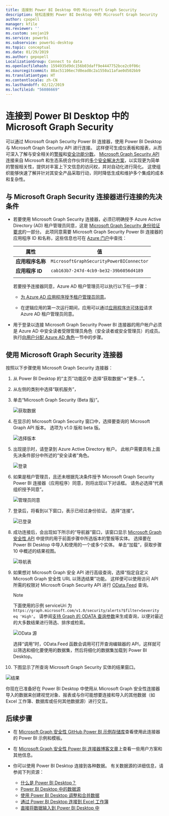 ```yaml
---
title: 连接到 Power BI Desktop 中的 Microsoft Graph Security
description: 轻松连接到 Power BI Desktop 中的 Microsoft Graph Security
author: cpopell
manager: kfile
ms.reviewer: ''
ms.custom: seojan19
ms.service: powerbi
ms.subservice: powerbi-desktop
ms.topic: conceptual
ms.date: 01/29/2019
ms.author: gepopell
LocalizationGroup: Connect to data
ms.openlocfilehash: 1594935d9dc156b03daff9e4447752bce2c0f06c
ms.sourcegitcommit: 88ac51106ec7d0ead8c2a1550a11afae0d502bb9
ms.translationtype: HT
ms.contentlocale: zh-CN
ms.lasthandoff: 02/12/2019
ms.locfileid: "56086669"
---
```

# <a name="connect-to-microsoft-graph-security-in-power-bi-desktop"></a>连接到 Power BI Desktop 中的 Microsoft Graph Security

可以通过 Microsoft Graph Security Power BI 连接器，使用 Power BI Desktop 与 Microsoft Graph Security API 进行连接。 这样便可生成仪表板和报表，从而可深入了解与安全相关的[警报](https://docs.microsoft.com/graph/api/resources/alert?view=graph-rest-1.0)和[安全功能分数](https://docs.microsoft.com/graph/api/resources/securescores?view=graph-rest-beta)。 [Microsoft Graph Security API](https://aka.ms/graphsecuritydocs) 连接来自 Microsoft 和生态系统合作伙伴的[多个安全解决方案](https://aka.ms/graphsecurityalerts)，以实现更为简单的警报相关性，提供对丰富上下文信息的访问权，并对自动化进行简化。 这使组织能够快速了解并针对其安全产品采取行动，同时降低生成和维护多个集成的成本和复杂性。

## <a name="prerequisites-to-connect-with-the-microsoft-graph-security-connector"></a>与 Microsoft Graph Security 连接器进行连接的先决条件

* 若要使用 Microsoft Graph Security 连接器，必须已明确授予 Azure Active Directory (AD) 租户管理员同意，这是 [Microsoft Graph Security 身份验证要求](https://aka.ms/graphsecurityauth)的一部分。 此项同意需要 Microsoft Graph Security Power BI 连接器的应用程序 ID 和名称，这些信息也可在 [Azure 门户](https://portal.azure.com)中查找：

   | 属性 | 值 |
   |----------|-------|
   | **应用程序名称** | `MicrosoftGraphSecurityPowerBIConnector` |
   | **应用程序 ID** | `cab163b7-247d-4cb9-be32-39b6056d4189` |
   |||

   若要授予连接器同意，Azure AD 租户管理员可以执行以下任一步骤：

   * [为 Azure AD 应用程序授予租户管理员同意](https://docs.microsoft.com/azure/active-directory/develop/v2-permissions-and-consent)。

   * 在逻辑应用的第一次运行期间，应用可以通过[应用程序许可体验](https://docs.microsoft.com/azure/active-directory/develop/application-consent-experience)请求 Azure AD 租户管理员同意。
   
* 用于登录以连接 Microsoft Graph Security Power BI 连接器的用户帐户必须是 Azure AD 中安全读者受限管理员角色（安全读者或安全管理员）的成员。 执行[向用户分配 Azure AD 角色](https://docs.microsoft.com/graph/security-authorization#assign-azure-ad-roles-to-users)一节中的步骤。 

## <a name="using-the-microsoft-graph-security-connector"></a>使用 Microsoft Graph Security 连接器

按照以下步骤使用 Microsoft Graph Security 连接器：

1. 从 Power BI Desktop 的“主页”功能区中 选择“获取数据”->“更多...”。
2. 从左侧的类别中选择“联机服务”，
3. 单击“Microsoft Graph Security (Beta 版)”。

    ![获取数据](media/desktop-connect-graph-security/GetData.PNG)
    
4. 在显示的 Microsoft Graph Security 窗口中，选择要查询的 Microsoft Graph API 版本。 选项为 v1.0 版和 beta 版。

    ![选择版本](media/desktop-connect-graph-security/selectVersion.PNG)
    
5. 出现提示时，请登录到 Azure Active Directory 帐户。 此帐户需要具有上面先决条件部分中所述的“安全读者”角色。

    ![登录](media/desktop-connect-graph-security/SignIn.PNG)
    
6. 如果是租户管理员，且还未根据先决条件授予 Microsoft Graph Security Power BI 连接器（应用程序）同意，则将出现以下对话框。 请务必选择“代表组织授予同意”。

    ![管理员同意](media/desktop-connect-graph-security/AdminConsent.PNG)
    
7. 登录后，将看到以下窗口，表示已经过身份验证。 选择“连接”。

    ![已登录](media/desktop-connect-graph-security/SignedIn.PNG)
    
8. 成功连接后，会出现如下所示的“导航器”窗口，该窗口显示 [Microsoft Graph 安全性 API](https://aka.ms/graphsecuritydocs) 中提供的用于前面步骤中所选版本的警报等实体。 选择要在 Power BI Desktop 中导入和使用的一个或多个实体。 单击“加载”，获取步骤 10 中概述的结果视图。

   ![导航表](media/desktop-connect-graph-security/NavTable.PNG)
    
9. 如果想对 Microsoft Graph 安全 API 进行高级查询，选择“指定自定义 Microsoft Graph 安全性 URL 以筛选结果”功能。 这样便可以使用访问 API 所需的权限对 Microsoft Graph Security API 进行 [OData.Feed](https://docs.microsoft.com/power-bi/desktop-connect-odata) 查询。

   > [!NOTE]
   > 下面使用的示例 serviceUri 为 `https://graph.microsoft.com/v1.0/security/alerts?$filter=Severity eq 'High'`。 请参阅[支持 Graph 的 ODATA 查询参数](https://docs.microsoft.com/graph/query-parameters)来生成查询，以便对最近的大多数结果进行筛选、排序或检索。

   ![OData 源](media/desktop-connect-graph-security/ODataFeed.PNG)
    
   选择“调用”时，OData.Feed 函数会调用可打开查询编辑器的 API，这样就可以筛选和细化要使用的数据集，然后将细化的数据集加载到 Power BI Desktop。

10. 下图显示了所查询 Microsoft Graph Security 实体的结果窗口。

   ![结果](media/desktop-connect-graph-security/Result.PNG)
    

你现在已准备好在 Power BI Desktop 中使用从 Microsoft Graph 安全性连接器导入的数据来创建视觉对象、报表或与你可能想要连接和导入的其他数据（如 Excel 工作簿、数据库或任何其他数据源）进行交互。

## <a name="next-steps"></a>后续步骤
* 在 [Microsoft Graph 安全性 GitHub Power BI 示例存储库](https://aka.ms/graphsecuritypowerbiconnectorsamples)查看使用此连接器的 Power BI 示例和模板。

* 在 [Microsoft Graph 安全性 Power BI 连接器博客文章](https://aka.ms/graphsecuritypowerbiconnectorblogpost)上查看一些用户方案和其他信息。

* 你可以使用 Power BI Desktop 连接到各种数据。 有关数据源的详细信息，请参阅下列资源：

    * [什么是 Power BI Desktop？](desktop-what-is-desktop.md)
    * [Power BI Desktop 中的数据源](desktop-data-sources.md)
    * [使用 Power BI Desktop 调整和合并数据](desktop-shape-and-combine-data.md)
    * [通过 Power BI Desktop 连接到 Excel 工作簿](desktop-connect-excel.md)
    * [直接将数据输入到 Power BI Desktop 中](desktop-enter-data-directly-into-desktop.md)
